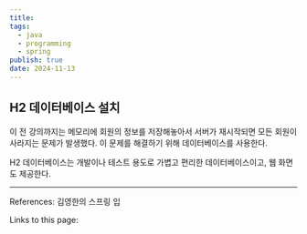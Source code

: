 ```yaml
---
title: 
tags:
  - java
  - programming
  - spring
publish: true
date: 2024-11-13
---
```

## H2 데이터베이스 설치
이 전 강의까지는 메모리에 회원의 정보를 저장해놓아서 서버가 재시작되면 모든 회원이 사라지는 문제가 발생했다. 이 문제를 해결하기 위해 데이터베이스를 사용한다.

H2 데이터베이스는 개발이나 테스트 용도로 가볍고 편리한 데이터베이스이고, 웹 화면도 제공한다.




---
References: 김영한의 스프링 입

Links to this page: 